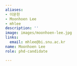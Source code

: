 ```yaml
---
aliases:
- 이문헌
- Moonhoen Lee
- mhlee
description: ''
image: images/moonhoen-lee.jpg
links:
  email: mhlee@bi.snu.ac.kr
name: Moonhoen Lee
role: phd-candidate

---
```

